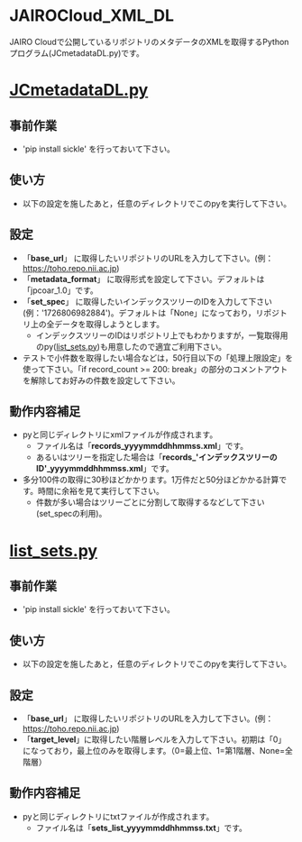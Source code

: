 # JAIROCloud_XML_DL
JAIRO Cloudで公開しているリポジトリのメタデータのXMLを取得するPythonプログラム(JCmetadataDL.py)です。

# [JCmetadataDL.py](https://github.com/hellboy84/JAIROCloud_XML_DL/blob/main/JCmetadataDL.py)
## 事前作業
- 'pip install sickle'  を行っておいて下さい。
## 使い方
- 以下の設定を施したあと，任意のディレクトリでこのpyを実行して下さい。
## 設定
- 「**base_url**」 に取得したいリポジトリのURLを入力して下さい。(例：https://toho.repo.nii.ac.jp)
- 「**metadata_format**」 に取得形式を設定して下さい。デフォルトは「jpcoar_1.0」です。
- 「**set_spec**」 に取得したいインデックスツリーのIDを入力して下さい(例：'1726806982884')。デフォルトは「None」になっており，リポジトリ上の全データを取得しようとします。
  - インデックスツリーのIDはリポジトリ上でもわかりますが，一覧取得用のpy([list_sets.py](https://github.com/hellboy84/JAIROCloud_XML_DL/blob/main/list_sets.py))も用意したので適宜ご利用下さい。
- テストで小件数を取得したい場合などは，50行目以下の「処理上限設定」を使って下さい。「if record_count >= 200: break」の部分のコメントアウトを解除してお好みの件数を設定して下さい。
## 動作内容補足
- pyと同じディレクトリにxmlファイルが作成されます。
  - ファイル名は「**records_yyyymmddhhmmss.xml**」です。
  - あるいはツリーを指定した場合は「**records_'インデックスツリーのID'_yyyymmddhhmmss.xml**」です。
- 多分100件の取得に30秒ほどかかります。1万件だと50分ほどかかる計算です。時間に余裕を見て実行して下さい。
  - 件数が多い場合はツリーごとに分割して取得するなどして下さい(set_specの利用)。

# [list_sets.py](https://github.com/hellboy84/JAIROCloud_XML_DL/blob/main/list_sets.py)
## 事前作業
- 'pip install sickle'  を行っておいて下さい。
## 使い方
- 以下の設定を施したあと，任意のディレクトリでこのpyを実行して下さい。
## 設定
- 「**base_url**」 に取得したいリポジトリのURLを入力して下さい。(例：https://toho.repo.nii.ac.jp)
- 「**target_level**」に取得したい階層レベルを入力して下さい。初期は「0」になっており，最上位のみを取得します。（0=最上位、1=第1階層、None=全階層）
## 動作内容補足
- pyと同じディレクトリにtxtファイルが作成されます。
  - ファイル名は「**sets_list_yyyymmddhhmmss.txt**」です。


